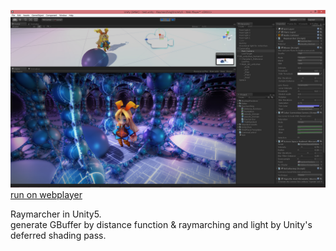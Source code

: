 ![image](doc/ss1.jpg)  
[run on webplayer](http://primitive-games.jp/Unity/RaymarcherUnity5.html)  
  
Raymarcher in Unity5.  
generate GBuffer by distance function & raymarching and light by Unity's deferred shading pass.  
